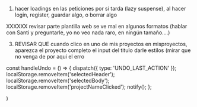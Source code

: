 1) hacer loadings en las peticiones por si tarda (lazy suspense), al hacer login, register, guardar algo, o borrar algo

XXXXXX revisar parte plantilla web se ve mal en algunos formatos (hablar con Santi y preguntarle, yo no veo nada raro, en ningún tamaño....)

3) REVISAR QUE cuando clico en uno de mis proyectos en misproyectos, aparezca el proyecto completo el input del titulo darle estilos (mirar que no venga de por aqui el erro

  const handleUndo = () => {
    dispatch({ type: 'UNDO_LAST_ACTION' });
    localStorage.removeItem('selectedHeader');
    localStorage.removeItem('selectedBody');
    localStorage.removeItem('projectNameClicked');
    notify();
  };

)
